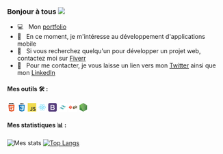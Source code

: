 ### Bonjour à tous <img src="https://media.giphy.com/media/hvRJCLFzcasrR4ia7z/giphy.gif" width="32px">

- 💻 &nbsp; Mon [portfolio](https://ryan-pina.com/)
- 🚧 &nbsp; En ce moment, je m'intéresse au développement d'applications mobile
- 💼 &nbsp; Si vous recherchez quelqu'un pour développer un projet web, contactez moi sur [Fiverr](https://www.fiverr.com/n95ryan)
- 💬 &nbsp; Pour me contacter, je vous laisse un lien vers mon [Twitter](https://twitter.com/N95_Ryan) ainsi que mon [LinkedIn](https://www.linkedin.com/in/ryan-pina-silasse/)

#### Mes outils 🛠 :

<code><img height="20" src="https://raw.githubusercontent.com/github/explore/80688e429a7d4ef2fca1e82350fe8e3517d3494d/topics/html/html.png"></code>
<code><img height="20" src="https://raw.githubusercontent.com/github/explore/80688e429a7d4ef2fca1e82350fe8e3517d3494d/topics/css/css.png"></code>
<code><img height="20" src="https://raw.githubusercontent.com/github/explore/80688e429a7d4ef2fca1e82350fe8e3517d3494d/topics/javascript/javascript.png"></code>
<code><img height="20" src="https://raw.githubusercontent.com/github/explore/80688e429a7d4ef2fca1e82350fe8e3517d3494d/topics/react/react.png"></code>
<code><img height="20" src="https://raw.githubusercontent.com/github/explore/80688e429a7d4ef2fca1e82350fe8e3517d3494d/topics/bootstrap/bootstrap.png"></code>
<code><img height="20" src="https://raw.githubusercontent.com/github/explore/80688e429a7d4ef2fca1e82350fe8e3517d3494d/topics/tailwind/tailwind.png"></code>
<code><img height="20" src="https://raw.githubusercontent.com/github/explore/80688e429a7d4ef2fca1e82350fe8e3517d3494d/topics/git/git.png"></code>
<code><img height="20" src="https://raw.githubusercontent.com/github/explore/80688e429a7d4ef2fca1e82350fe8e3517d3494d/topics/nodejs/nodejs.png"></code>

#### Mes statistiques 📊 :

![Mes stats](https://github-readme-stats.vercel.app/api?username=N95Ryan&show_icons=true&theme=tokyonight)
[![Top Langs](https://github-readme-stats.vercel.app/api/top-langs/?username=N95Ryan&layout=donut&theme=tokyonight)](https://github.com/anuraghazra/github-readme-stats)
